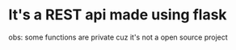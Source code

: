 # It's a REST api made using flask

<p1>obs: some functions are private cuz it's not a open source project<p1>
